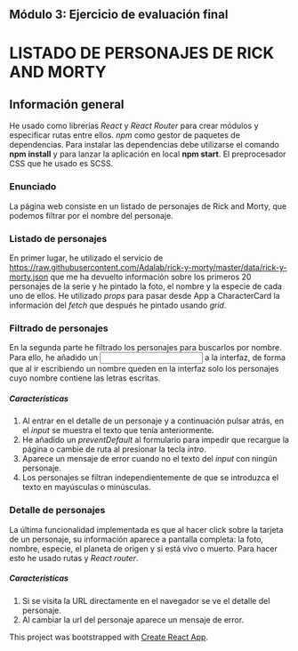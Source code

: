 ## Módulo 3: Ejercicio de evaluación final

# LISTADO DE PERSONAJES DE RICK AND MORTY

## Información general

He usado como librerías _React_ y _React Router_ para crear módulos y especificar rutas entre ellos. _npm_ como gestor de paquetes de dependencias. Para instalar las dependencias debe utilizarse el comando **npm install** y para lanzar la aplicación en local **npm start**. El preprocesador CSS que he usado es SCSS.

### Enunciado

La página web consiste en un listado de personajes de Rick and Morty, que podemos filtrar por el nombre del personaje.

### Listado de personajes

En primer lugar, he utilizado el servicio de https://raw.githubusercontent.com/Adalab/rick-y-morty/master/data/rick-y-morty.json que me ha devuelto información sobre los primeros 20 personajes de la serie y he pintado la foto, el nombre y la especie de cada uno de ellos.
He utilizado _props_ para pasar desde App a CharacterCard la información del _fetch_ que después he pintado usando _grid_.

### Filtrado de personajes

En la segunda parte he filtrado los personajes para buscarlos por nombre. Para ello, he añadido un <input> a la interfaz, de forma que al ir escribiendo un nombre queden en la interfaz solo los personajes cuyo nombre contiene las letras escritas.

##### Características

1. Al entrar en el detalle de un personaje y a continuación pulsar atrás, en el _input_ se muestra el texto que tenía anteriormente.
2. He añadido un _preventDefault_ al formulario para impedir que recargue la página o cambie de ruta al presionar la tecla _intro_.
3. Aparece un mensaje de error cuando no el texto del _input_ con ningún personaje.
4. Los personajes se filtran independientemente de que se introduzca el texto en mayúsculas o minúsculas.

### Detalle de personajes

La última funcionalidad implementada es que al hacer click sobre la tarjeta de un personaje, su información aparece a pantalla completa: la foto, nombre, especie, el planeta de origen y si está vivo o muerto. Para hacer esto he usado rutas y _React router_.

##### Características

1. Si se visita la URL directamente en el navegador se ve el detalle del personaje.
2. Al cambiar la url del personaje aparece un mensaje de error.

This project was bootstrapped with [Create React App](https://github.com/facebook/create-react-app).
